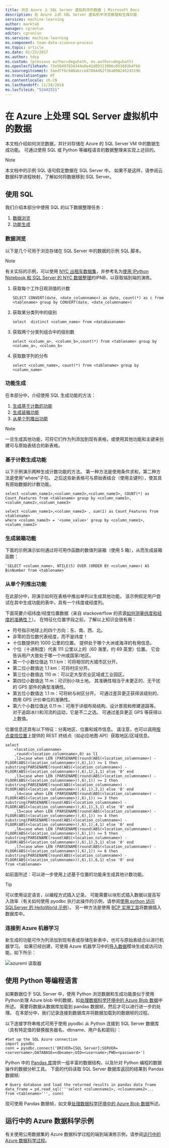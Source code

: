 ```yaml
---
title: 浏览 Azure 上 SQL Server 虚拟机中的数据 | Microsoft Docs
description: 在 Azure 上的 SQL Server 虚拟机中浏览数据和生成功能
services: machine-learning
author: marktab
manager: cgronlun
editor: cgronlun
ms.service: machine-learning
ms.component: team-data-science-process
ms.topic: article
ms.date: 01/23/2017
ms.author: tdsp
ms.custom: (previous author=deguhath, ms.author=deguhath)
ms.openlocfilehash: 73e56497834344e0e41d89313086c051683b4fbb
ms.sourcegitcommit: 5aed7f6c948abcce87884d62f3ba098245245196
ms.translationtype: HT
ms.contentlocale: zh-CN
ms.lasthandoff: 11/28/2018
ms.locfileid: "52442551"
---
```

# <a name="heading"></a>在 Azure 上处理 SQL Server 虚拟机中的数据
本文档介绍如何浏览数据，并针对存储在 Azure 的 SQL Server VM 中的数据生成功能。 可通过使用 SQL 或 Python 等编程语言的数据整理来实现上述目的。

> [!NOTE]
> 本文档中的示例 SQL 语句假定数据在 SQL Server 中。 如果不是这样，请参阅云数据科学进程映射，了解如何将数据移到 SQL Server。
> 
> 

## <a name="SQL"></a>使用 SQL
我们介绍本部分中使用 SQL 的以下数据整理任务：

1. [数据浏览](#sql-dataexploration)
2. [功能生成](#sql-featuregen)

### <a name="sql-dataexploration"></a>数据浏览
以下是几个可用于浏览存储在 SQL Server 中的数据的示例 SQL 脚本。

> [!NOTE]
> 有关实际的示例，可以使用 [NYC 出租车数据集](http://www.andresmh.com/nyctaxitrips/)，并参考名为[使用 IPython Notebook 和 SQL Server 的 NYC 数据整理](https://github.com/Azure/Azure-MachineLearning-DataScience/blob/master/Misc/DataScienceProcess/iPythonNotebooks/machine-Learning-data-science-process-sql-walkthrough.ipynb)的IPNB，以获取端到端的演练。
> 
> 

1. 获取每个工作日观测值的计数
   
    `SELECT CONVERT(date, <date_columnname>) as date, count(*) as c from <tablename> group by CONVERT(date, <date_columnname>)` 
2. 获取某分类列中的级别
   
    `select  distinct <column_name> from <databasename>`
3. 获取两个分类列组合中的级别数 
   
    `select <column_a>, <column_b>,count(*) from <tablename> group by <column_a>, <column_b>`
4. 获取数字列的分布
   
    `select <column_name>, count(*) from <tablename> group by <column_name>`

### <a name="sql-featuregen"></a>功能生成
在本部分中，介绍使用 SQL 生成功能的方法：  

1. [生成基于计数的功能](#sql-countfeature)
2. [生成装箱功能](#sql-binningfeature)
3. [从单个列推出功能](#sql-featurerollout)

> [!NOTE]
> 一旦生成其他功能，可将它们作为列添加到现有表格，或使用其他功能和主键来创建可与原始表结合的新表格。 
> 
> 

### <a name="sql-countfeature"></a>基于计数生成功能
以下示例演示两种生成计数功能的方法。 第一种方法是使用条件求和，第二种方法是使用“where”子句。 之后这些新表格可与原始表结合（使用主键列），使其具有原始数据的计数功能。

    select <column_name1>,<column_name2>,<column_name3>, COUNT(*) as Count_Features from <tablename> group by <column_name1>,<column_name2>,<column_name3> 

    select <column_name1>,<column_name2> , sum(1) as Count_Features from <tablename> 
    where <column_name3> = '<some_value>' group by <column_name1>,<column_name2> 

### <a name="sql-binningfeature"></a>生成装箱功能
下面的示例演示如何通过将可用作函数的数值列装箱（使用 5 箱），从而生成装箱函数：

    `SELECT <column_name>, NTILE(5) OVER (ORDER BY <column_name>) AS BinNumber from <tablename>`


### <a name="sql-featurerollout"></a>从单个列推出功能
在此部分中，将演示如何在表格中推出单列以生成其他功能。 该示例假定用户尝试在其中生成功能的表中，具有一个纬度或经度列。

下面简要介绍纬度/经度位置数据（来自 stackoverflow 的资源[如何测量纬度和经度的准确性？](http://gis.stackexchange.com/questions/8650/how-to-measure-the-accuracy-of-latitude-and-longitude)）。 在特征化位置字段之前，了解以上知识会很有用：

* 符号指示地球上的四个方向：东、南、西、北。
* 非零的百位数代表经度，而不是纬度！
* 十位数提供约 1000 公里的位置。 提供处于哪个大洲或海洋的有用信息。
* 个位（十进制度）代表 111 公里以上的（60 海里，约 69 英里）位置。 它会告诉用户大致处于哪一个州或国家/地区。
* 第一个小数位值达 11.1 km：可将相邻的大城市区分开。
* 第二位小数值达 1.1 km：可将村庄分开。
* 第三位小数值达 110 m：可以定大型农业区域或工业园区。
* 第四位小数值达 11 m：可识别小块土地。 其准确性相当于未更正的、无干扰的 GPS 部件的典型准确性。
* 第五位小数值达 1.1 m：可将树与树区分开。 可通过差异更正获得该级别的、商用 GPS 计价单位的准确性。
* 第六个小数位值达 0.11 m：可用于详细布局结构、设计景观和修建道路等。 对于追踪冰川和河流的运动，它是不二之选。 可通过差异更正 GPS 等获得以上数值。

位置信息还具有以下特征：分离地区、位置和城市信息。 请注意，也可以调用[按点查找位置](https://msdn.microsoft.com/library/ff701710.aspx)上提供的 REST 终结点（如必应地图 API）获取地区/区域信息。

    select 
        <location_columnname>
        ,round(<location_columnname>,0) as l1        
        ,l2=case when LEN (PARSENAME(round(ABS(<location_columnname>) - FLOOR(ABS(<location_columnname>)),6),1)) >= 1 then substring(PARSENAME(round(ABS(<location_columnname>) - FLOOR(ABS(<location_columnname>)),6),1),1,1) else '0' end     
        ,l3=case when LEN (PARSENAME(round(ABS(<location_columnname>) - FLOOR(ABS(<location_columnname>)),6),1)) >= 2 then substring(PARSENAME(round(ABS(<location_columnname>) - FLOOR(ABS(<location_columnname>)),6),1),2,1) else '0' end     
        ,l4=case when LEN (PARSENAME(round(ABS(<location_columnname>) - FLOOR(ABS(<location_columnname>)),6),1)) >= 3 then substring(PARSENAME(round(ABS(<location_columnname>) - FLOOR(ABS(<location_columnname>)),6),1),3,1) else '0' end     
        ,l5=case when LEN (PARSENAME(round(ABS(<location_columnname>) - FLOOR(ABS(<location_columnname>)),6),1)) >= 4 then substring(PARSENAME(round(ABS(<location_columnname>) - FLOOR(ABS(<location_columnname>)),6),1),4,1) else '0' end     
        ,l6=case when LEN (PARSENAME(round(ABS(<location_columnname>) - FLOOR(ABS(<location_columnname>)),6),1)) >= 5 then substring(PARSENAME(round(ABS(<location_columnname>) - FLOOR(ABS(<location_columnname>)),6),1),5,1) else '0' end     
        ,l7=case when LEN (PARSENAME(round(ABS(<location_columnname>) - FLOOR(ABS(<location_columnname>)),6),1)) >= 6 then substring(PARSENAME(round(ABS(<location_columnname>) - FLOOR(ABS(<location_columnname>)),6),1),6,1) else '0' end     
    from <tablename>

如前面所述：可以进一步使用上述基于位置的功能来生成其他计数功能。 

> [!TIP]
> 可以使用设定语言，以编程方式插入记录。 可能需要以块形式插入数据以提高写入效率（有关如何使用 pyodbc 执行此操作的示例，请参阅[使用 python 访问 SQLServer 的 HelloWorld 示例](https://code.google.com/p/pypyodbc/wiki/A_HelloWorld_sample_to_access_mssql_with_python)）。 另一种方法是使用 [BCP 实用工具](https://msdn.microsoft.com/library/ms162802.aspx)将数据插入数据库中。
> 
> 

### <a name="sql-aml"></a>连接到 Azure 机器学习
新生成的功能可作为列添加到现有表或存储在新表中，也可与原始表结合以进行机器学习。 如果已经创建，可使用 Azure 机器学习中的[导入数据][import-data]模块生成或访问功能，如下所示：

![azureml 读取器][1] 

## <a name="python"></a>使用 Python 等编程语言
如果数据位于 SQL Server 中，使用 Python 浏览数据和生成功能类似于使用 Python处理 Azure blob 中的数据，如[处理数据科学环境中的 Azure Blob 数据](data-blob.md)中所述。 需要将数据从数据库加载到 pandas 数据帧，然后才可以进行进一步的处理。 在本部分中，我们记录连接到数据库并将数据加载到的数据帧的过程。

以下连接字符串格式可用于使用 pyodbc 从 Python 连接到 SQL Server 数据库（具有特定值的替换服务器名、dbname、用户名和密码）：

    #Set up the SQL Azure connection
    import pyodbc    
    conn = pyodbc.connect('DRIVER={SQL Server};SERVER=<servername>;DATABASE=<dbname>;UID=<username>;PWD=<password>')

Python 中的 [Pandas 库](http://pandas.pydata.org/)提供一组丰富的数据结构，以及针对 Python 编程的数据操作的数据分析工具。 下面的代码读取 SQL Server 数据库返回的结果到 Pandas 数据帧:

    # Query database and load the returned results in pandas data frame
    data_frame = pd.read_sql('''select <columnname1>, <cloumnname2>... from <tablename>''', conn)

现可使用 Pandas 数据帧，如文章[处理数据科学环境中的 Azure Blob 数据](data-blob.md)所述。

## <a name="azure-data-science-in-action-example"></a>运行中的 Azure 数据科学示例
有关使用公用数据集的 Azure 数据科学过程的端到端演练示例，请参阅[运行中的 Azure 数据科学过程](sql-walkthrough.md)。

[1]: ./media/sql-server-virtual-machine/reader_db_featurizedinput.png


<!-- Module References -->
[import-data]: https://msdn.microsoft.com/library/azure/4e1b0fe6-aded-4b3f-a36f-39b8862b9004/

